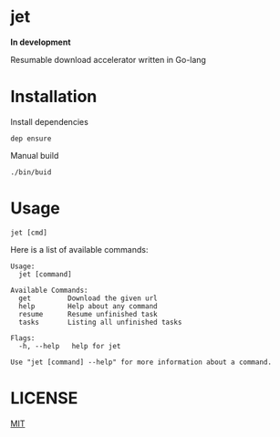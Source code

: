 # jet

**In development**

Resumable download accelerator written in Go-lang

# Installation

Install dependencies

```
dep ensure
```

Manual build

```
./bin/buid
```

# Usage

```
jet [cmd]
```

Here is a list of available commands:

```
Usage:
  jet [command]

Available Commands:
  get         Download the given url
  help        Help about any command
  resume      Resume unfinished task
  tasks       Listing all unfinished tasks

Flags:
  -h, --help   help for jet

Use "jet [command] --help" for more information about a command.
```

# LICENSE

[MIT](LICENSE)